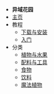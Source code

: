 - **异域花园**
- [主页](./)
- 教程
    - [下载与安装](./Install-ExoticGarden)
    - [入门](./Getting-Started)
- 分类
    - [植物与水果](./Plants-and-Fruits)
    - [配料与工具](./Misc)
    - [食物](./Food)
    - [饮料](./Drinks)
    - [魔法植物](./Magical-Plants)
